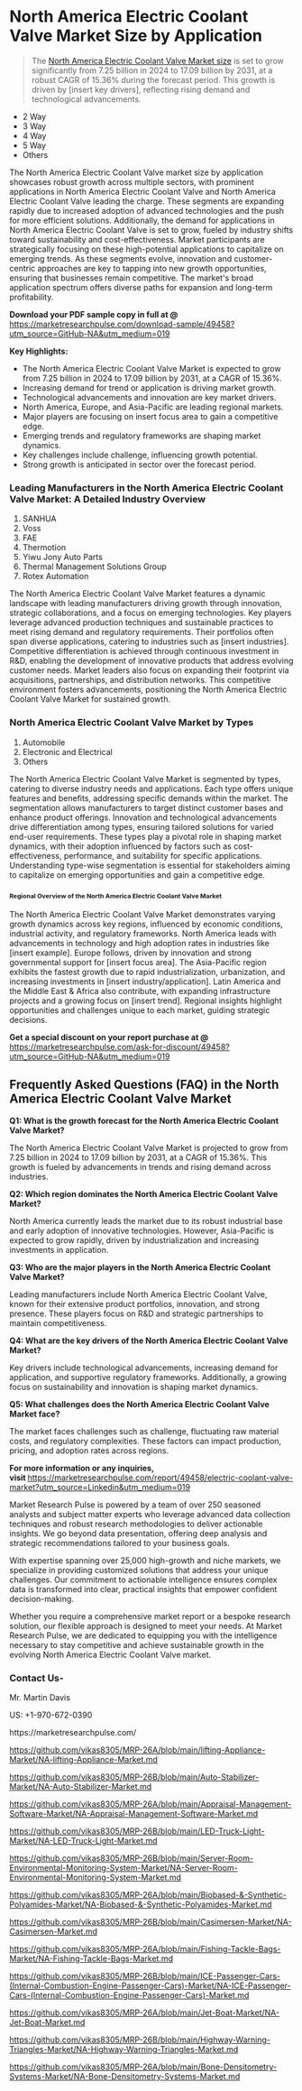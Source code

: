<h1>North America Electric Coolant Valve Market&nbsp;Size by Application</h1><blockquote><p>The <a href="https://marketresearchpulse.com/download-sample/49458?utm_source=GitHub-NA&amp;utm_medium=019">North America Electric Coolant Valve Market size</a> is set to grow significantly from 7.25 billion in 2024 to 17.09 billion by 2031, at a robust CAGR of 15.36% during the forecast period. This growth is driven by [insert key drivers], reflecting rising demand and technological advancements.</p></blockquote><ul><li>2 Way<li> 3 Way<li> 4 Way<li> 5 Way<li> Others</li></ul><p>The North America Electric Coolant Valve market size by application showcases robust growth across multiple sectors, with prominent applications in North America Electric Coolant Valve and North America Electric Coolant Valve leading the charge. These segments are expanding rapidly due to increased adoption of advanced technologies and the push for more efficient solutions. Additionally, the demand for applications in North America Electric Coolant Valve is set to grow, fueled by industry shifts toward sustainability and cost-effectiveness. Market participants are strategically focusing on these high-potential applications to capitalize on emerging trends. As these segments evolve, innovation and customer-centric approaches are key to tapping into new growth opportunities, ensuring that businesses remain competitive. The market's broad application spectrum offers diverse paths for expansion and long-term profitability.</p><p><strong>Download your PDF sample copy in full at @ </strong><a href="https://marketresearchpulse.com/download-sample/49458?utm_source=GitHub-NA&amp;utm_medium=019">https://marketresearchpulse.com/download-sample/49458?utm_source=GitHub-NA&amp;utm_medium=019</a></p><p><strong>Key Highlights: </strong></p><ul><li>The North America Electric Coolant Valve Market is expected to grow from 7.25 billion in 2024 to 17.09 billion by 2031, at a CAGR of 15.36%.</li><li>Increasing demand for trend or application is driving market growth.</li><li>Technological advancements and innovation are key market drivers.</li><li>North America, Europe, and Asia-Pacific are leading regional markets.</li><li>Major players are focusing on insert focus area to gain a competitive edge.</li><li>Emerging trends and regulatory frameworks are shaping market dynamics.</li><li>Key challenges include challenge, influencing growth potential.</li><li>Strong growth is anticipated in sector over the forecast period.</li></ul><h3>Leading Manufacturers in the North America Electric Coolant Valve Market: A Detailed Industry Overview</h3><ol><li>SANHUA</li><li>Voss</li><li>FAE</li><li>Thermotion</li><li>Yiwu Jony Auto Parts</li><li>Thermal Management Solutions Group</li><li>Rotex Automation</li></ol><div class="flex max-w-full flex-col flex-grow"><div class="min-h-8 text-message flex w-full flex-col items-end gap-2 whitespace-normal break-words [.text-message+&amp;]:mt-5" dir="auto" data-message-author-role="assistant" data-message-id="fd8432e4-4910-450d-b182-61b7bfb0a01f" data-message-model-slug="gpt-4o"><div class="flex w-full flex-col gap-1 empty:hidden first:pt-[3px]"><div class="markdown prose w-full break-words dark:prose-invert light"><p>The North America Electric Coolant Valve Market features a dynamic landscape with leading manufacturers driving growth through innovation, strategic collaborations, and a focus on emerging technologies. Key players leverage advanced production techniques and sustainable practices to meet rising demand and regulatory requirements. Their portfolios often span diverse applications, catering to industries such as [insert industries]. Competitive differentiation is achieved through continuous investment in R&amp;D, enabling the development of innovative products that address evolving customer needs. Market leaders also focus on expanding their footprint via acquisitions, partnerships, and distribution networks. This competitive environment fosters advancements, positioning the North America Electric Coolant Valve Market for sustained growth.</p></div></div></div></div><h3>North America Electric Coolant Valve Market by Types</h3><ol><li>Automobile<li> Electronic and Electrical<li> Others</li></ol><div class="flex max-w-full flex-col flex-grow"><div class="min-h-8 text-message flex w-full flex-col items-end gap-2 whitespace-normal break-words [.text-message+&amp;]:mt-5" dir="auto" data-message-author-role="assistant" data-message-id="084470be-0bb7-4664-bddf-5156b4f41249" data-message-model-slug="gpt-4o-mini"><div class="flex w-full flex-col gap-1 empty:hidden first:pt-[3px]"><div class="markdown prose w-full break-words dark:prose-invert light"><p>The North America Electric Coolant Valve Market is segmented by types, catering to diverse industry needs and applications. Each type offers unique features and benefits, addressing specific demands within the market. The segmentation allows manufacturers to target distinct customer bases and enhance product offerings. Innovation and technological advancements drive differentiation among types, ensuring tailored solutions for varied end-user requirements. These types play a pivotal role in shaping market dynamics, with their adoption influenced by factors such as cost-effectiveness, performance, and suitability for specific applications. Understanding type-wise segmentation is essential for stakeholders aiming to capitalize on emerging opportunities and gain a competitive edge.</p></div></div></div></div><h3><span style="font-size: 11px;">Regional Overview of the North America Electric Coolant Valve Market</span></h3><div class="flex max-w-full flex-col flex-grow"><div class="min-h-8 text-message flex w-full flex-col items-end gap-2 whitespace-normal break-words [.text-message+&amp;]:mt-5" dir="auto" data-message-author-role="assistant" data-message-id="e9038762-ce64-4e30-91c9-9bd413514231" data-message-model-slug="gpt-4o-mini"><div class="flex w-full flex-col gap-1 empty:hidden first:pt-[3px]"><div class="markdown prose w-full break-words dark:prose-invert light"><p>The North America Electric Coolant Valve Market demonstrates varying growth dynamics across key regions, influenced by economic conditions, industrial activity, and regulatory frameworks. North America leads with advancements in technology and high adoption rates in industries like [insert example]. Europe follows, driven by innovation and strong governmental support for [insert focus area]. The Asia-Pacific region exhibits the fastest growth due to rapid industrialization, urbanization, and increasing investments in [insert industry/application]. Latin America and the Middle East &amp; Africa also contribute, with expanding infrastructure projects and a growing focus on [insert trend]. Regional insights highlight opportunities and challenges unique to each market, guiding strategic decisions.</p></div></div></div></div><p><strong>Get a special discount on your report purchase at @ </strong><a href="https://marketresearchpulse.com/ask-for-discount/49458?utm_source=GitHub-NA&amp;utm_medium=019">https://marketresearchpulse.com/ask-for-discount/49458?utm_source=GitHub-NA&amp;utm_medium=019</a></p><h2>Frequently Asked Questions (FAQ) in the North America Electric Coolant Valve Market</h2><p><strong>Q1: What is the growth forecast for the North America Electric Coolant Valve Market?</strong></p><p>The North America Electric Coolant Valve Market is projected to grow from 7.25 billion in 2024 to 17.09 billion by 2031, at a CAGR of 15.36%. This growth is fueled by advancements in trends and rising demand across industries.</p><p><strong>Q2: Which region dominates the North America Electric Coolant Valve Market?</strong></p><p>North America currently leads the market due to its robust industrial base and early adoption of innovative technologies. However, Asia-Pacific is expected to grow rapidly, driven by industrialization and increasing investments in application.</p><p><strong>Q3: Who are the major players in the North America Electric Coolant Valve Market?</strong></p><p>Leading manufacturers include North America Electric Coolant Valve, known for their extensive product portfolios, innovation, and strong presence. These players focus on R&amp;D and strategic partnerships to maintain competitiveness.</p><p><strong>Q4: What are the key drivers of the North America Electric Coolant Valve Market?</strong></p><p>Key drivers include technological advancements, increasing demand for application, and supportive regulatory frameworks. Additionally, a growing focus on sustainability and innovation is shaping market dynamics.</p><p><strong>Q5: What challenges does the North America Electric Coolant Valve Market face?</strong></p><p>The market faces challenges such as challenge, fluctuating raw material costs, and regulatory complexities. These factors can impact production, pricing, and adoption rates across regions.</p><p><strong>For more information or any inquiries, visit&nbsp;</strong><a href="https://marketresearchpulse.com/report/49458/electric-coolant-valve-market?utm_source=Linkedin&utm_medium=019">https://marketresearchpulse.com/report/49458/electric-coolant-valve-market?utm_source=Linkedin&utm_medium=019</a></p><p>Market Research Pulse is powered by a team of over 250 seasoned analysts and subject matter experts who leverage advanced data collection techniques and robust research methodologies to deliver actionable insights. We go beyond data presentation, offering deep analysis and strategic recommendations tailored to your business goals.</p><p>With expertise spanning over 25,000 high-growth and niche markets, we specialize in providing customized solutions that address your unique challenges. Our commitment to actionable intelligence ensures complex data is transformed into clear, practical insights that empower confident decision-making.</p><p>Whether you require a comprehensive market report or a bespoke research solution, our flexible approach is designed to meet your needs. At Market Research Pulse, we are dedicated to equipping you with the intelligence necessary to stay competitive and achieve sustainable growth in the evolving North America Electric Coolant Valve market.</p><h3><strong>Contact Us-</strong></h3><p>Mr. Martin Davis</p><p>US: +1-970-672-0390</p><p>https://marketresearchpulse.com/</p><p><a href="https://github.com/vikas8305/MRP-26A/blob/main/lifting-Appliance-Market/NA-lifting-Appliance-Market.md">https://github.com/vikas8305/MRP-26A/blob/main/lifting-Appliance-Market/NA-lifting-Appliance-Market.md</a></p><p><a href="https://github.com/vikas8305/MRP-26B/blob/main/Auto-Stabilizer-Market/NA-Auto-Stabilizer-Market.md">https://github.com/vikas8305/MRP-26B/blob/main/Auto-Stabilizer-Market/NA-Auto-Stabilizer-Market.md</a></p><p><a href="https://github.com/vikas8305/MRP-26A/blob/main/Appraisal-Management-Software-Market/NA-Appraisal-Management-Software-Market.md">https://github.com/vikas8305/MRP-26A/blob/main/Appraisal-Management-Software-Market/NA-Appraisal-Management-Software-Market.md</a></p><p><a href="https://github.com/vikas8305/MRP-26B/blob/main/LED-Truck-Light-Market/NA-LED-Truck-Light-Market.md">https://github.com/vikas8305/MRP-26B/blob/main/LED-Truck-Light-Market/NA-LED-Truck-Light-Market.md</a></p><p><a href="https://github.com/vikas8305/MRP-26B/blob/main/Server-Room-Environmental-Monitoring-System-Market/NA-Server-Room-Environmental-Monitoring-System-Market.md">https://github.com/vikas8305/MRP-26B/blob/main/Server-Room-Environmental-Monitoring-System-Market/NA-Server-Room-Environmental-Monitoring-System-Market.md</a></p><p><a href="https://github.com/vikas8305/MRP-26A/blob/main/Biobased-&-Synthetic-Polyamides-Market/NA-Biobased-&-Synthetic-Polyamides-Market.md">https://github.com/vikas8305/MRP-26A/blob/main/Biobased-&-Synthetic-Polyamides-Market/NA-Biobased-&-Synthetic-Polyamides-Market.md</a></p><p><a href="https://github.com/vikas8305/MRP-26B/blob/main/Casimersen-Market/NA-Casimersen-Market.md">https://github.com/vikas8305/MRP-26B/blob/main/Casimersen-Market/NA-Casimersen-Market.md</a></p><p><a href="https://github.com/vikas8305/MRP-26A/blob/main/Fishing-Tackle-Bags-Market/NA-Fishing-Tackle-Bags-Market.md">https://github.com/vikas8305/MRP-26A/blob/main/Fishing-Tackle-Bags-Market/NA-Fishing-Tackle-Bags-Market.md</a></p><p><a href="https://github.com/vikas8305/MRP-26B/blob/main/ICE-Passenger-Cars-(Internal-Combustion-Engine-Passenger-Cars)-Market/NA-ICE-Passenger-Cars-(Internal-Combustion-Engine-Passenger-Cars)-Market.md">https://github.com/vikas8305/MRP-26B/blob/main/ICE-Passenger-Cars-(Internal-Combustion-Engine-Passenger-Cars)-Market/NA-ICE-Passenger-Cars-(Internal-Combustion-Engine-Passenger-Cars)-Market.md</a></p><p><a href="https://github.com/vikas8305/MRP-26A/blob/main/Jet-Boat-Market/NA-Jet-Boat-Market.md">https://github.com/vikas8305/MRP-26A/blob/main/Jet-Boat-Market/NA-Jet-Boat-Market.md</a></p><p><a href="https://github.com/vikas8305/MRP-26B/blob/main/Highway-Warning-Triangles-Market/NA-Highway-Warning-Triangles-Market.md">https://github.com/vikas8305/MRP-26B/blob/main/Highway-Warning-Triangles-Market/NA-Highway-Warning-Triangles-Market.md</a></p><p><a href="https://github.com/vikas8305/MRP-26A/blob/main/Bone-Densitometry-Systems-Market/NA-Bone-Densitometry-Systems-Market.md">https://github.com/vikas8305/MRP-26A/blob/main/Bone-Densitometry-Systems-Market/NA-Bone-Densitometry-Systems-Market.md</a></p>
